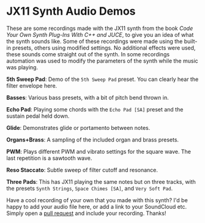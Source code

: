 # JX11 Synth Audio Demos

These are some recordings made with the JX11 synth from the book *Code Your Own Synth Plug-Ins With C++ and JUCE*, to give you an idea of what the synth sounds like. Some of these recordings were made using the built-in presets, others using modified settings. No additional effects were used, these sounds come straight out of the synth. In some recordings automation was used to modify the parameters of the synth while the music was playing.

**5th Sweep Pad**: Demo of the `5th Sweep Pad` preset. You can clearly hear the filter envelope here.

**Basses**: Various bass presets, with a bit of pitch bend thrown in.

**Echo Pad**: Playing some chords with the `Echo Pad [SA]` preset and the sustain pedal held down.

**Glide**: Demonstrates glide or portamento between notes.

**Organs+Brass**: A sampling of the included organ and brass presets.

**PWM**: Plays different PWM and vibrato settings for the square wave. The last repetition is a sawtooth wave.

**Reso Staccato**: Subtle sweep of filter cutoff and resonance.

**Three Pads**: This has JX11 playing the same notes but on three tracks, with the presets `Synth Strings`, `Space Chimes [SA]`, and `Very Soft Pad`.

Have a cool recording of your own that you made with this synth? I'd be happy to add your audio file here, or add a link to your SoundCloud etc. Simply open a [pull request](https://github.com/hollance/synth-plugin-book/pulls) and include your recording. Thanks!
